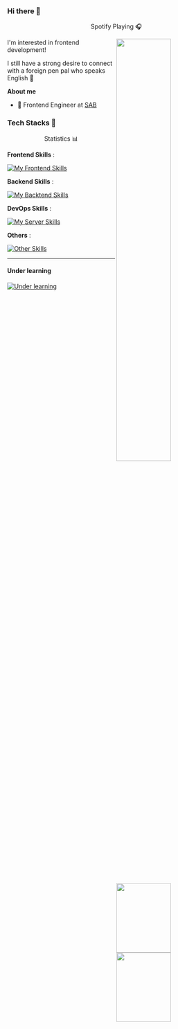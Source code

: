 ### Hi there 👋
<p align="center">Spotify Playing 🎧 </p>
<a href="https://open.spotify.com/user/31su7yqfmlsk6uwt6hsj2lkw3sru">
  <img align="right" src="https://novatorem-yionr.vercel.app/api/spotify" width="50%"/>
</a>

I'm interested in frontend development!

I still have a strong desire to connect with a foreign pen pal who speaks English 🌻

**About me**

- 💼 Frontend Engineer at [SAB](https://www.weixing.cn/)

### Tech Stacks 🐾


<p align="center">Statistics 📊 </p>
<a href="#no-where">
  <img align="right" src="https://github-readme-stats.vercel.app/api?username=yionr&show_icons=true" height=160 width="50%"/>
</a>

**Frontend Skills** :

[![My Frontend Skills](https://skillicons.dev/icons?i=vue,react)](#tech-stacks-)

**Backend Skills** :

[![My Backtend Skills](https://skillicons.dev/icons?i=spring)](#tech-stacks-)

<a href="#no-where">
  <img align="right" src="https://github-readme-stats.vercel.app/api/top-langs/?username=yionr&layout=compact" height=160  width="50%"/>
</a>

**DevOps Skills** :

[![My Server Skills](https://skillicons.dev/icons?i=linux,docker,nginx)](#tech-stacks-)

**Others** :

[![Other Skills](https://skillicons.dev/icons?i=git,cloudflare)](#tech-stacks-)

---

#### Under learning

[![Under learning](https://skillicons.dev/icons?i=ts,threejs,tailwind,workers,vim)](#under-learning)
